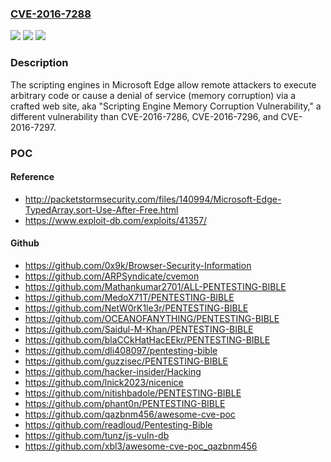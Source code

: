 ### [CVE-2016-7288](https://cve.mitre.org/cgi-bin/cvename.cgi?name=CVE-2016-7288)
![](https://img.shields.io/static/v1?label=Product&message=n%2Fa&color=blue)
![](https://img.shields.io/static/v1?label=Version&message=n%2Fa&color=blue)
![](https://img.shields.io/static/v1?label=Vulnerability&message=n%2Fa&color=brighgreen)

### Description

The scripting engines in Microsoft Edge allow remote attackers to execute arbitrary code or cause a denial of service (memory corruption) via a crafted web site, aka "Scripting Engine Memory Corruption Vulnerability," a different vulnerability than CVE-2016-7286, CVE-2016-7296, and CVE-2016-7297.

### POC

#### Reference
- http://packetstormsecurity.com/files/140994/Microsoft-Edge-TypedArray.sort-Use-After-Free.html
- https://www.exploit-db.com/exploits/41357/

#### Github
- https://github.com/0x9k/Browser-Security-Information
- https://github.com/ARPSyndicate/cvemon
- https://github.com/Mathankumar2701/ALL-PENTESTING-BIBLE
- https://github.com/MedoX71T/PENTESTING-BIBLE
- https://github.com/NetW0rK1le3r/PENTESTING-BIBLE
- https://github.com/OCEANOFANYTHING/PENTESTING-BIBLE
- https://github.com/Saidul-M-Khan/PENTESTING-BIBLE
- https://github.com/blaCCkHatHacEEkr/PENTESTING-BIBLE
- https://github.com/dli408097/pentesting-bible
- https://github.com/guzzisec/PENTESTING-BIBLE
- https://github.com/hacker-insider/Hacking
- https://github.com/lnick2023/nicenice
- https://github.com/nitishbadole/PENTESTING-BIBLE
- https://github.com/phant0n/PENTESTING-BIBLE
- https://github.com/qazbnm456/awesome-cve-poc
- https://github.com/readloud/Pentesting-Bible
- https://github.com/tunz/js-vuln-db
- https://github.com/xbl3/awesome-cve-poc_qazbnm456

